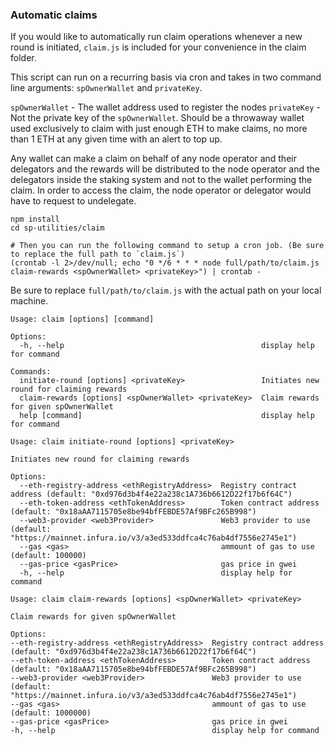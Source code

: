 ### Automatic claims

If you would like to automatically run claim operations whenever a new round is initiated, `claim.js` is included for your convenience in the claim folder.

This script can run on a recurring basis via cron and takes in two command line arguments: `spOwnerWallet` and `privateKey`.

`spOwnerWallet` - The wallet address used to register the nodes
`privateKey` - Not the private key of the `spOwnerWallet`. Should be a throwaway wallet used exclusively to claim with just enough ETH to make claims, no more than 1 ETH at any given time with an alert to top up.

Any wallet can make a claim on behalf of any node operator and their delegators and the rewards will be distributed to the node operator and the delegators inside the staking system and not to the wallet performing the claim. In order to access the claim, the node operator or delegator would have to request to undelegate.

```
npm install
cd sp-utilities/claim

# Then you can run the following command to setup a cron job. (Be sure to replace the full path to `claim.js`)
(crontab -l 2>/dev/null; echo "0 */6 * * * node full/path/to/claim.js claim-rewards <spOwnerWallet> <privateKey>") | crontab -
```

Be sure to replace `full/path/to/claim.js` with the actual path on your local machine.


```
Usage: claim [options] [command]

Options:
  -h, --help                                            display help for command

Commands:
  initiate-round [options] <privateKey>                 Initiates new round for claiming rewards
  claim-rewards [options] <spOwnerWallet> <privateKey>  Claim rewards for given spOwnerWallet
  help [command]                                        display help for command
```

```
Usage: claim initiate-round [options] <privateKey>

Initiates new round for claiming rewards

Options:
  --eth-registry-address <ethRegistryAddress>  Registry contract address (default: "0xd976d3b4f4e22a238c1A736b6612D22f17b6f64C")
  --eth-token-address <ethTokenAddress>        Token contract address (default: "0x18aAA7115705e8be94bfFEBDE57Af9BFc265B998")
  --web3-provider <web3Provider>               Web3 provider to use (default: "https://mainnet.infura.io/v3/a3ed533ddfca4c76ab4df7556e2745e1")
  --gas <gas>                                  ammount of gas to use (default: 100000)
  --gas-price <gasPrice>                       gas price in gwei
  -h, --help                                   display help for command
  ```

  ```
  Usage: claim claim-rewards [options] <spOwnerWallet> <privateKey>

Claim rewards for given spOwnerWallet

Options:
  --eth-registry-address <ethRegistryAddress>  Registry contract address (default: "0xd976d3b4f4e22a238c1A736b6612D22f17b6f64C")
  --eth-token-address <ethTokenAddress>        Token contract address (default: "0x18aAA7115705e8be94bfFEBDE57Af9BFc265B998")
  --web3-provider <web3Provider>               Web3 provider to use (default: "https://mainnet.infura.io/v3/a3ed533ddfca4c76ab4df7556e2745e1")
  --gas <gas>                                  ammount of gas to use (default: 1000000)
  --gas-price <gasPrice>                       gas price in gwei
  -h, --help                                   display help for command
  ```